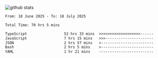 
![github stats](https://github-readme-stats.vercel.app/api?username=realmahd1&show_icons=true&theme=codeSTACKr&hide_rank=true&count_private=true)

<!--START_SECTION:waka-->

```txt
From: 18 June 2025 - To: 18 July 2025

Total Time: 70 hrs 5 mins

TypeScript                 52 hrs 33 mins  >>>>>>>>>>>>>>>>>>>------   74.97 %
JavaScript                 7 hrs 15 mins   >>>----------------------   10.37 %
JSON                       2 hrs 57 mins   >------------------------   04.23 %
Bash                       2 hrs 5 mins    >------------------------   02.97 %
YAML                       1 hr 21 mins    -------------------------   01.95 %
```

<!--END_SECTION:waka-->
